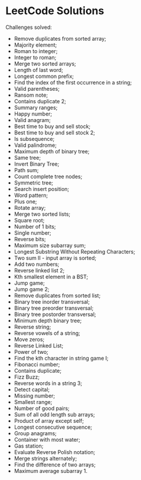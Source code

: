 # LeetCode Solutions

Challenges solved:
- Remove duplicates from sorted array;
- Majority element;
- Roman to integer;
- Integer to roman;
- Merge two sorted arrays;
- Length of last word;
- Longest common prefix;
- Find the index of the first occurrence in a string;
- Valid parentheses;
- Ransom note;
- Contains duplicate 2;
- Summary ranges;
- Happy number;
- Valid anagram;
- Best time to buy and sell stock; 
- Best time to buy and sell stock 2;
- Is subsequence;
- Valid palindrome;
- Maximum depth of binary tree;
- Same tree;
- Invert Binary Tree;
- Path sum;
- Count complete tree nodes;
- Symmetric tree;
- Search insert position;
- Word pattern;
- Plus one;
- Rotate array;
- Merge two sorted lists;
- Square root;
- Number of 1 bits;
- Single number;
- Reverse bits;
- Maximum size subarray sum;
- Longest Substring Without Repeating Characters;
- Two sum II - input array is sorted;
- Add two numbers;
- Reverse linked list 2;
- Kth smallest element in a BST;
- Jump game;
- Jump game 2;
- Remove duplicates from sorted list;
- Binary tree inorder transversal;
- Binary tree preorder transversal;
- Binary tree postorder transversal;
- Minimum depth binary tree;
- Reverse string;
- Reverse vowels of a string;
- Move zeros;
- Reverse Linked List;
- Power of two;
- Find the kth character in string game I;
- Fibonacci number;
- Contains duplicate;
- Fizz Buzz;
- Reverse words in a string 3;
- Detect capital;
- Missing number;
- Smallest range;
- Number of good pairs;
- Sum of all odd length sub arrays;
- Product of array except self;
- Longest consecutive sequence;
- Group anagrams;
- Container with most water;
- Gas station;
- Evaluate Reverse Polish notation;
- Merge strings alternately;
- Find the difference of two arrays;
- Maximum average subarray 1.